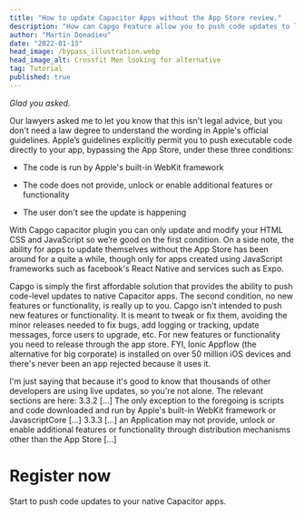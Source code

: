 ```yaml
---
title: "How to update Capacitor Apps without the App Store review."
description: "How can Capgo Feature allow you to push code updates to live iOS apps and be fully compliant with Apple’s guidelines? "
author: "Martin Donadieu"
date: "2022-01-13"
head_image: /bypass_illustration.webp
head_image_alt: Crossfit Men looking for alternative
tag: Tutorial
published: true
---
```


*Glad you asked.*

Our lawyers asked me to let you know that this isn't legal advice, but you don't need a law degree to understand the wording in Apple's official guidelines. Apple’s guidelines explicitly permit you to push executable code directly to your app, bypassing the App Store, under these three conditions:

- The code is run by Apple's built-in WebKit framework

- The code does not provide, unlock or enable additional features or functionality

- The user don't see the update is happening

With Capgo capacitor plugin you can only update and modify your HTML CSS and JavaScript so we’re good on the first condition.
On a side note, the ability for apps to update themselves without the App Store has been around for a quite a while, though only for apps created using JavaScript frameworks such as facebook's React Native and services such as Expo.

Capgo is simply the first affordable solution that provides the ability to push code-level updates to native Capacitor apps.
The second condition, no new features or functionality, is really up to you. 
Capgo isn't intended to push new features or functionality. It is meant to tweak or fix them, avoiding the minor releases needed to fix bugs, add logging or tracking, update messages, force users to upgrade, etc.
For new features or functionality you need to release through the app store. FYI, Ionic Appflow (the alternative for big corporate) is installed on over 50 million iOS devices and there's never been an app rejected because it uses it.

I'm just saying that because it's good to know that thousands of other developers are using live updates, so you're not alone.
The relevant sections are here: 3.3.2 [...] The only exception to the foregoing is scripts and code downloaded and run by Apple's built-in WebKit framework or JavascriptCore [...] 3.3.3 [...] an Application may not provide, unlock or enable additional features or functionality through distribution mechanisms other than the App Store [...]

# Register now 

Start to push code updates to your native Capacitor apps.


